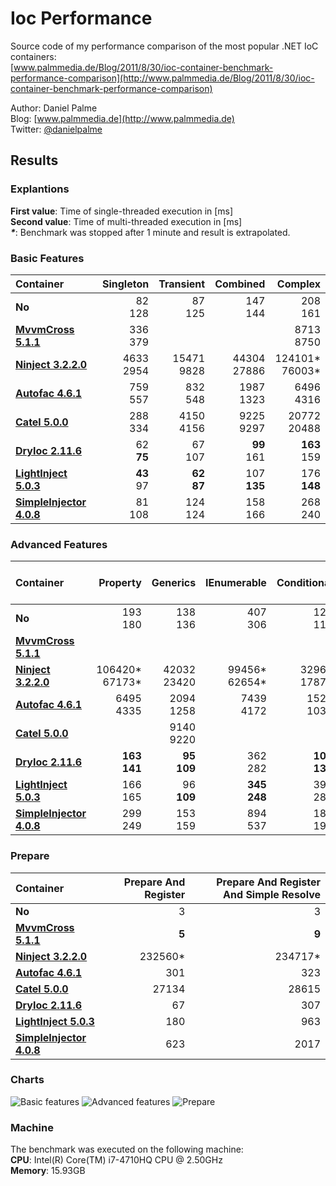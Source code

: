 Ioc Performance
===============

Source code of my performance comparison of the most popular .NET IoC containers:  
[www.palmmedia.de/Blog/2011/8/30/ioc-container-benchmark-performance-comparison](http://www.palmmedia.de/Blog/2011/8/30/ioc-container-benchmark-performance-comparison)

Author: Daniel Palme  
Blog: [www.palmmedia.de](http://www.palmmedia.de)  
Twitter: [@danielpalme](http://twitter.com/danielpalme)  

Results
-------
### Explantions
**First value**: Time of single-threaded execution in [ms]  
**Second value**: Time of multi-threaded execution in [ms]  
**_*_**: Benchmark was stopped after 1 minute and result is extrapolated.  
### Basic Features
|**Container**|**Singleton**|**Transient**|**Combined**|**Complex**|
|:------------|------------:|------------:|-----------:|----------:|
|**No**|82<br/>128|87<br/>125|147<br/>144|208<br/>161|
|**[MvvmCross 5.1.1](https://github.com/MvvmCross/MvvmCross)**|336<br/>379|<br/>|<br/>|8713<br/>8750|
|**[Ninject 3.2.2.0](http://ninject.org)**|4633<br/>2954|15471<br/>9828|44304<br/>27886|124101*<br/>76003*|
|**[Autofac 4.6.1](https://github.com/autofac/Autofac)**|759<br/>557|832<br/>548|1987<br/>1323|6496<br/>4316|
|**[Catel 5.0.0](http://www.catelproject.com)**|288<br/>334|4150<br/>4156|9225<br/>9297|20772<br/>20488|
|**[DryIoc 2.11.6](https://bitbucket.org/dadhi/dryioc)**|62<br/>**75**|67<br/>107|**99**<br/>161|**163**<br/>159|
|**[LightInject 5.0.3](https://github.com/seesharper/LightInject)**|**43**<br/>97|**62**<br/>**87**|107<br/>**135**|176<br/>**148**|
|**[SimpleInjector 4.0.8](https://simpleinjector.org)**|81<br/>108|124<br/>124|158<br/>166|268<br/>240|
### Advanced Features
|**Container**|**Property**|**Generics**|**IEnumerable**|**Conditional**|**Child Container**|**Asp Net Core**|**Interception With Proxy**|
|:------------|-----------:|-----------:|--------------:|--------------:|------------------:|---------------:|--------------------------:|
|**No**|193<br/>180|138<br/>136|407<br/>306|125<br/>114|739<br/>440|<br/>|96<br/>100|
|**[MvvmCross 5.1.1](https://github.com/MvvmCross/MvvmCross)**|<br/>|<br/>|<br/>|<br/>|<br/>|<br/>|<br/>|
|**[Ninject 3.2.2.0](http://ninject.org)**|106420*<br/>67173*|42032<br/>23420|99456*<br/>62654*|32969<br/>17873|123797000*<br/>119458333*|<br/>|432287*<br/>25557021*|
|**[Autofac 4.6.1](https://github.com/autofac/Autofac)**|6495<br/>4335|2094<br/>1258|7439<br/>4172|1528<br/>1031|**54677**<br/>**29229**|13988<br/>8353|21981<br/>11994|
|**[Catel 5.0.0](http://www.catelproject.com)**|<br/>|9140<br/>9220|<br/>|<br/>|<br/>|<br/>|**4130**<br/>**4155**|
|**[DryIoc 2.11.6](https://bitbucket.org/dadhi/dryioc)**|**163**<br/>**141**|**95**<br/>**109**|362<br/>282|**106**<br/>**130**|<br/>|<br/>|374267*<br/>10982802*|
|**[LightInject 5.0.3](https://github.com/seesharper/LightInject)**|166<br/>165|96<br/>**109**|**345**<br/>**248**|392<br/>281|<br/>|**2156**<br/>**1461**|476777*<br/>11238487*|
|**[SimpleInjector 4.0.8](https://simpleinjector.org)**|299<br/>249|153<br/>159|894<br/>537|181<br/>192|<br/>|<br/>|399986*<br/>30682515*|
### Prepare
|**Container**|**Prepare And Register**|**Prepare And Register And Simple Resolve**|
|:------------|-----------------------:|------------------------------------------:|
|**No**|3<br/>|3<br/>|
|**[MvvmCross 5.1.1](https://github.com/MvvmCross/MvvmCross)**|**5**<br/>|**9**<br/>|
|**[Ninject 3.2.2.0](http://ninject.org)**|232560*<br/>|234717*<br/>|
|**[Autofac 4.6.1](https://github.com/autofac/Autofac)**|301<br/>|323<br/>|
|**[Catel 5.0.0](http://www.catelproject.com)**|27134<br/>|28615<br/>|
|**[DryIoc 2.11.6](https://bitbucket.org/dadhi/dryioc)**|67<br/>|307<br/>|
|**[LightInject 5.0.3](https://github.com/seesharper/LightInject)**|180<br/>|963<br/>|
|**[SimpleInjector 4.0.8](https://simpleinjector.org)**|623<br/>|2017<br/>|
### Charts
![Basic features](http://www.palmmedia.de/content/blogimages/5225c515-2f25-498f-84fe-6c6e931d2042.png)
![Advanced features](http://www.palmmedia.de/content/blogimages/e0401485-20c6-462e-b5d4-c9cf854e6bee.png)
![Prepare](http://www.palmmedia.de/content/blogimages/67b056a5-9da8-40b4-9ae6-0c838cdac180.png)
### Machine
The benchmark was executed on the following machine:  
**CPU**: Intel(R) Core(TM) i7-4710HQ CPU @ 2.50GHz  
**Memory**: 15.93GB
